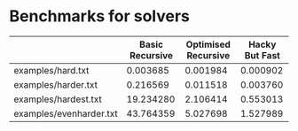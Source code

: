 # Benchmarks for solvers
| |Basic Recursive|Optimised Recursive|Hacky But Fast|
|---|---|---|---|
|examples/hard.txt|0.003685|0.001984|0.000902|
|examples/harder.txt|0.216569|0.011518|0.003760|
|examples/hardest.txt|19.234280|2.106414|0.553013|
|examples/evenharder.txt|43.764359|5.027698|1.527989|